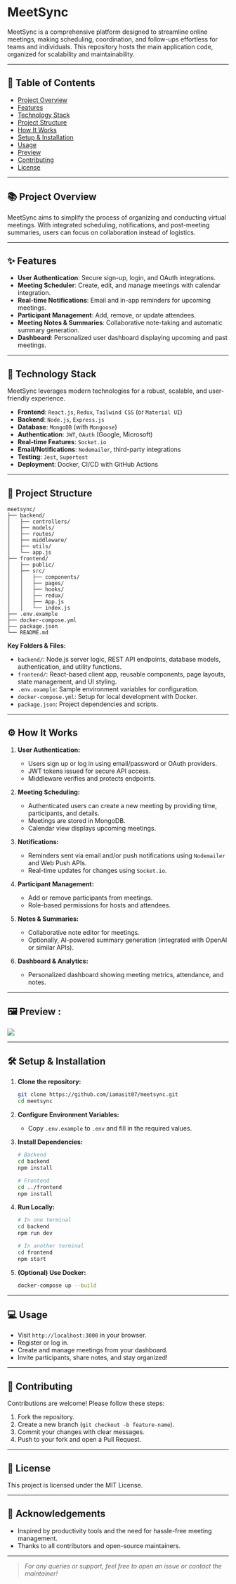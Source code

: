 # MeetSync

MeetSync is a comprehensive platform designed to streamline online meetings, making scheduling, coordination, and follow-ups effortless for teams and individuals. This repository hosts the main application code, organized for scalability and maintainability.

---

## 🚀 Table of Contents

- [Project Overview](#project-overview)
- [Features](#features)
- [Technology Stack](#technology-stack)
- [Project Structure](#project-structure)
- [How It Works](#how-it-works)
- [Setup & Installation](#setup--installation)
- [Usage](#usage)
- [Preview](#preview)
- [Contributing](#contributing)
- [License](#license)

---

## 📚 Project Overview

MeetSync aims to simplify the process of organizing and conducting virtual meetings. With integrated scheduling, notifications, and post-meeting summaries, users can focus on collaboration instead of logistics.

---

## ✨ Features

- **User Authentication**: Secure sign-up, login, and OAuth integrations.
- **Meeting Scheduler**: Create, edit, and manage meetings with calendar integration.
- **Real-time Notifications**: Email and in-app reminders for upcoming meetings.
- **Participant Management**: Add, remove, or update attendees.
- **Meeting Notes & Summaries**: Collaborative note-taking and automatic summary generation.
- **Dashboard**: Personalized user dashboard displaying upcoming and past meetings.

---

## 🧰 Technology Stack

MeetSync leverages modern technologies for a robust, scalable, and user-friendly experience.

- **Frontend**: `React.js`, `Redux`, `Tailwind CSS` (or `Material UI`)
- **Backend**: `Node.js`, `Express.js`
- **Database**: `MongoDB` (with `Mongoose`)
- **Authentication**: `JWT`, `OAuth` (Google, Microsoft)
- **Real-time Features**: `Socket.io`
- **Email/Notifications**: `Nodemailer`, third-party integrations
- **Testing**: `Jest`, `Supertest`
- **Deployment**: Docker, CI/CD with GitHub Actions

---

## 📁 Project Structure

```
meetsync/
├── backend/
│   ├── controllers/
│   ├── models/
│   ├── routes/
│   ├── middleware/
│   ├── utils/
│   └── app.js
├── frontend/
│   ├── public/
│   ├── src/
│   │   ├── components/
│   │   ├── pages/
│   │   ├── hooks/
│   │   ├── redux/
│   │   ├── App.js
│   │   └── index.js
├── .env.example
├── docker-compose.yml
├── package.json
└── README.md
```

**Key Folders & Files:**
- `backend/`: Node.js server logic, REST API endpoints, database models, authentication, and utility functions.
- `frontend/`: React-based client app, reusable components, page layouts, state management, and UI styling.
- `.env.example`: Sample environment variables for configuration.
- `docker-compose.yml`: Setup for local development with Docker.
- `package.json`: Project dependencies and scripts.

---

## ⚙️ How It Works

1. **User Authentication:**
   - Users sign up or log in using email/password or OAuth providers.
   - JWT tokens issued for secure API access.
   - Middleware verifies and protects endpoints.

2. **Meeting Scheduling:**
   - Authenticated users can create a new meeting by providing time, participants, and details.
   - Meetings are stored in MongoDB.
   - Calendar view displays upcoming meetings.

3. **Notifications:**
   - Reminders sent via email and/or push notifications using `Nodemailer` and Web Push APIs.
   - Real-time updates for changes using `Socket.io`.

4. **Participant Management:**
   - Add or remove participants from meetings.
   - Role-based permissions for hosts and attendees.

5. **Notes & Summaries:**
   - Collaborative note editor for meetings.
   - Optionally, AI-powered summary generation (integrated with OpenAI or similar APIs).

6. **Dashboard & Analytics:**
   - Personalized dashboard showing meeting metrics, attendance, and notes.

---

## 🖼️ Preview :
![](./meetsync-preview.png)

---

## 🛠️ Setup & Installation

1. **Clone the repository:**
   ```bash
   git clone https://github.com/iamasit07/meetsync.git
   cd meetsync
   ```

2. **Configure Environment Variables:**
   - Copy `.env.example` to `.env` and fill in the required values.

3. **Install Dependencies:**
   ```bash
   # Backend
   cd backend
   npm install

   # Frontend
   cd ../frontend
   npm install
   ```

4. **Run Locally:**
   ```bash
   # In one terminal
   cd backend
   npm run dev

   # In another terminal
   cd frontend
   npm start
   ```

5. **(Optional) Use Docker:**
   ```bash
   docker-compose up --build
   ```

---

## 💻 Usage

- Visit `http://localhost:3000` in your browser.
- Register or log in.
- Create and manage meetings from your dashboard.
- Invite participants, share notes, and stay organized!

---

## 🤝 Contributing

Contributions are welcome! Please follow these steps:

1. Fork the repository.
2. Create a new branch (`git checkout -b feature-name`).
3. Commit your changes with clear messages.
4. Push to your fork and open a Pull Request.

---

## 📄 License

This project is licensed under the MIT License.

---

## 🙏 Acknowledgements

- Inspired by productivity tools and the need for hassle-free meeting management.
- Thanks to all contributors and open-source maintainers.

---

> _For any queries or support, feel free to open an issue or contact the maintainer!_
